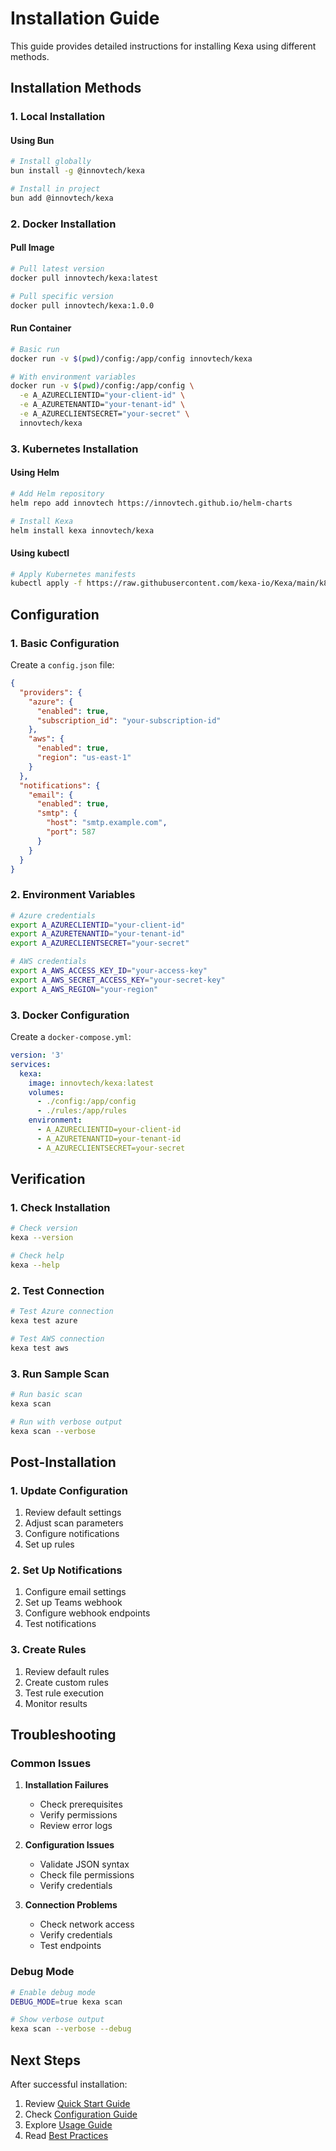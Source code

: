# Installation Guide

This guide provides detailed instructions for installing Kexa using different methods.

## Installation Methods

### 1. Local Installation

#### Using Bun

```bash
# Install globally
bun install -g @innovtech/kexa

# Install in project
bun add @innovtech/kexa
```

### 2. Docker Installation

#### Pull Image

```bash
# Pull latest version
docker pull innovtech/kexa:latest

# Pull specific version
docker pull innovtech/kexa:1.0.0
```

#### Run Container

```bash
# Basic run
docker run -v $(pwd)/config:/app/config innovtech/kexa

# With environment variables
docker run -v $(pwd)/config:/app/config \
  -e A_AZURECLIENTID="your-client-id" \
  -e A_AZURETENANTID="your-tenant-id" \
  -e A_AZURECLIENTSECRET="your-secret" \
  innovtech/kexa
```

### 3. Kubernetes Installation

#### Using Helm

```bash
# Add Helm repository
helm repo add innovtech https://innovtech.github.io/helm-charts

# Install Kexa
helm install kexa innovtech/kexa
```

#### Using kubectl

```bash
# Apply Kubernetes manifests
kubectl apply -f https://raw.githubusercontent.com/kexa-io/Kexa/main/k8s/manifests/kexa.yaml
```

## Configuration

### 1. Basic Configuration

Create a `config.json` file:

```json
{
  "providers": {
    "azure": {
      "enabled": true,
      "subscription_id": "your-subscription-id"
    },
    "aws": {
      "enabled": true,
      "region": "us-east-1"
    }
  },
  "notifications": {
    "email": {
      "enabled": true,
      "smtp": {
        "host": "smtp.example.com",
        "port": 587
      }
    }
  }
}
```

### 2. Environment Variables

```bash
# Azure credentials
export A_AZURECLIENTID="your-client-id"
export A_AZURETENANTID="your-tenant-id"
export A_AZURECLIENTSECRET="your-secret"

# AWS credentials
export A_AWS_ACCESS_KEY_ID="your-access-key"
export A_AWS_SECRET_ACCESS_KEY="your-secret-key"
export A_AWS_REGION="your-region"
```

### 3. Docker Configuration

Create a `docker-compose.yml`:

```yaml
version: '3'
services:
  kexa:
    image: innovtech/kexa:latest
    volumes:
      - ./config:/app/config
      - ./rules:/app/rules
    environment:
      - A_AZURECLIENTID=your-client-id
      - A_AZURETENANTID=your-tenant-id
      - A_AZURECLIENTSECRET=your-secret
```

## Verification

### 1. Check Installation

```bash
# Check version
kexa --version

# Check help
kexa --help
```

### 2. Test Connection

```bash
# Test Azure connection
kexa test azure

# Test AWS connection
kexa test aws
```

### 3. Run Sample Scan

```bash
# Run basic scan
kexa scan

# Run with verbose output
kexa scan --verbose
```

## Post-Installation

### 1. Update Configuration

1. Review default settings
2. Adjust scan parameters
3. Configure notifications
4. Set up rules

### 2. Set Up Notifications

1. Configure email settings
2. Set up Teams webhook
3. Configure webhook endpoints
4. Test notifications

### 3. Create Rules

1. Review default rules
2. Create custom rules
3. Test rule execution
4. Monitor results

## Troubleshooting

### Common Issues

1. **Installation Failures**
   - Check prerequisites
   - Verify permissions
   - Review error logs

2. **Configuration Issues**
   - Validate JSON syntax
   - Check file permissions
   - Verify credentials

3. **Connection Problems**
   - Check network access
   - Verify credentials
   - Test endpoints

### Debug Mode

```bash
# Enable debug mode
DEBUG_MODE=true kexa scan

# Show verbose output
kexa scan --verbose --debug
```

## Next Steps

After successful installation:

1. Review [Quick Start Guide](quick-start.md)
2. Check [Configuration Guide](../configuration/README.md)
3. Explore [Usage Guide](../usage/README.md)
4. Read [Best Practices](../usage/README.md#best-practices)

